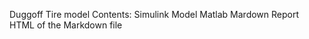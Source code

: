 Duggoff Tire model Contents: 
  Simulink Model
  Matlab Mardown Report 
  HTML of the Markdown file
